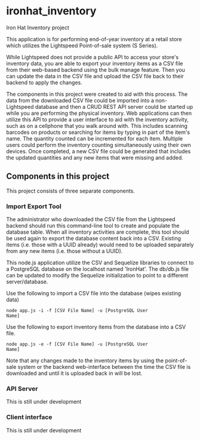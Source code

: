 # ironhat_inventory
Iron Hat Inventory project

This application is for performing end-of-year inventory at a retail store which utilizes the Lightspeed Point-of-sale system (S Series).

While Lightspeed does not provide a public API to access your store's inventory data, you are able to export your inventory items as a CSV file from their web-based backend using the bulk manage feature.  Then you can update the data in the CSV file and upload the CSV file back to their backend to apply the changes.

The components in this project were created to aid with this process.  The data from the downloaded CSV file could be imported into a non-Lightspeed database and then a CRUD REST API server could be started up while you are performing the physical inventory.  Web applications can then utilize this API to provide a user interface to aid with the inventory activity, such as on a cellphone that you walk around with.  This includes scanning barcodes on products or searching for items by typing in part of the item's name.  The quantity counted can be incremented for each item.  Multiple users could perform the inventory counting simultaneously using their own devices.  Once completed, a new CSV file could be generated that includes the updated quantities and any new items that were missing and added.

## Components in this project

This project consists of three separate components.

### Import Export Tool

The administrator who downloaded the CSV file from the Lightspeed backend should run this command-line tool to create and populate the database table.  When all inventory activities are complete, this tool should be used again to export the database content back into a CSV.  Existing items (i.e. those with a UUID already) would need to be uploaded separately from any new items (i.e. those without a UUID).

This node.js application utilize the CSV and Sequelize libraries to connect to a PostgreSQL database on the localhost named 'IronHat'.  The db/db.js file can be updated to modify the Sequelize initialization to point to a different server/database.

Use the following to import a CSV file into the database (wipes existing data)

<code>node app.js -i -f [CSV File Name] -u [PostgreSQL User Name]</code>

Use the following to export inventory items from the database into a CSV file.

<code>node app.js -e -f [CSV File Name] -u [PostgreSQL User Name]</code>

Note that any changes made to the inventory items by using the point-of-sale system or the backend web-interface between the time the CSV file is downloaded and until it is uploaded back in will be lost.

### API Server

This is still under development

### Client interface

This is still under development
